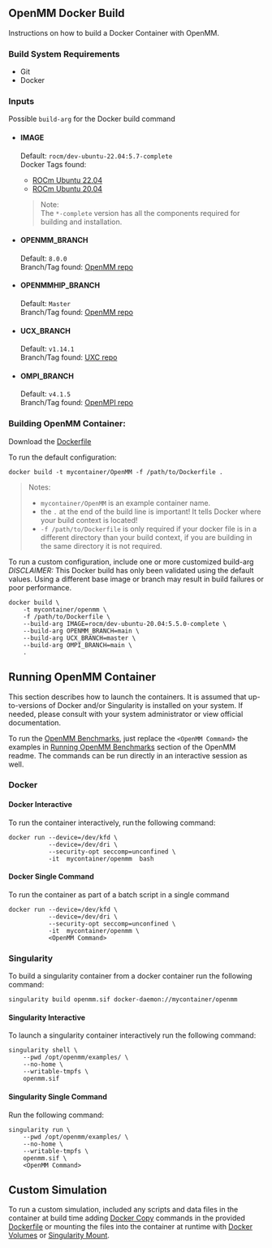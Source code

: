 
## OpenMM Docker Build
Instructions on how to build a Docker Container with OpenMM.

### Build System Requirements
- Git
- Docker

### Inputs
Possible `build-arg` for the Docker build command  

- #### IMAGE
    Default: `rocm/dev-ubuntu-22.04:5.7-complete`  
    Docker Tags found: 
    - [ROCm Ubuntu 22.04](https://hub.docker.com/r/rocm/dev-ubuntu-22.04)
    - [ROCm Ubuntu 20.04](https://hub.docker.com/r/rocm/dev-ubuntu-20.04)
    > Note:  
    > The `*-complete` version has all the components required for building and installation.  

- #### OPENMM_BRANCH
    Default: `8.0.0`  
    Branch/Tag found: [OpenMM repo](https://github.com/openmm/openmm.git)  

- #### OPENMMHIP_BRANCH
    Default: `Master`  
    Branch/Tag found: [OpenMM repo](https://github.com/openmm/openmm.git)  


- #### UCX_BRANCH
    Default: `v1.14.1`  
    Branch/Tag found: [UXC repo](https://github.com/openucx/ucx)  

- #### OMPI_BRANCH
    Default: `v4.1.5`  
    Branch/Tag found: [OpenMPI repo](https://github.com/open-mpi/ompi)  

### Building OpenMM Container:
Download the [Dockerfile](/openmm-docker/Dockerfile)  

To run the default configuration:
```
docker build -t mycontainer/OpenMM -f /path/to/Dockerfile . 
```
>Notes:  
>- `mycontainer/OpenMM` is an example container name.
>- the `.` at the end of the build line is important! It tells Docker where your build context is located!
>- `-f /path/to/Dockerfile` is only required if your docker file is in a different directory than your build context, if you are building in the same directory it is not required. 


To run a custom configuration, include one or more customized build-arg  
*DISCLAIMER:* This Docker build has only been validated using the default values. Using a different base image or branch may result in build failures or poor performance.
```
docker build \
    -t mycontainer/openmm \
    -f /path/to/Dockerfile \
    --build-arg IMAGE=rocm/dev-ubuntu-20.04:5.5.0-complete \
    --build-arg OPENMM_BRANCH=main \
    --build-arg UCX_BRANCH=master \
    --build-arg OMPI_BRANCH=main \
    . 
```
## Running OpenMM Container
This section describes how to launch the containers. It is assumed that up-to-versions of Docker and/or Singularity is installed on your system.
If needed, please consult with your system administrator or view official documentation.  


To run the [OpenMM Benchmarks](/openmm/README.md#running-openmm-benchmarks), just replace the `<OpenMM Command>` the examples in [Running OpenMM Benchmarks](/openmm/README.md#running-openmm-benchmarks) section of the OpenMM readme. The commands can be run directly in an interactive session as well. 


### Docker

#### Docker Interactive
To run the container interactively, run the following command:
```
docker run --device=/dev/kfd \
           --device=/dev/dri \
           --security-opt seccomp=unconfined \
           -it  mycontainer/openmm  bash
```
#### Docker Single Command
To run the container as part of a batch script in a single command
```
docker run --device=/dev/kfd \
           --device=/dev/dri \
           --security-opt seccomp=unconfined \
           -it  mycontainer/openmm \
           <OpenMM Command>
```


### Singularity
To build a singularity container from a docker container run the following command:
```
singularity build openmm.sif docker-daemon://mycontainer/openmm
```

#### Singularity Interactive
To launch a singularity container interactively run the following command:
```
singularity shell \
    --pwd /opt/openmm/examples/ \
    --no-home \
    --writable-tmpfs \
    openmm.sif
```

#### Singularity Single Command
Run the following command:
```
singularity run \
    --pwd /opt/openmm/examples/ \
    --no-home \
    --writable-tmpfs \
    openmm.sif \
    <OpenMM Command>
```

## Custom Simulation
To run a custom simulation, included any scripts and data files in the container at build time adding [Docker Copy](https://docs.docker.com/engine/reference/builder/#copy) commands in the provided [Dockerfile](/openmm-docker/Dockerfile) or mounting the files into the container at runtime with [Docker Volumes](https://docs.docker.com/storage/volumes/) or [Singularity Mount](https://docs.sylabs.io/guides/3.0/user-guide/bind_paths_and_mounts.html). 
